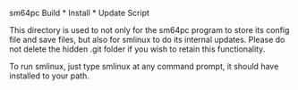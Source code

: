 sm64pc Build * Install * Update Script

This directory is used to not only for the sm64pc program to store its config file and save files, but also for smlinux to do its internal updates.  Please do not delete the hidden .git folder if you wish to retain this functionality.

To run smlinux, just type smlinux at any command prompt, it should have installed to your path.
